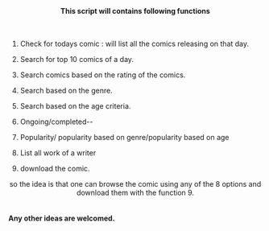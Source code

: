 <center> <b> This script will contains following functions </center></b>
<br>
<br>

1) Check for todays comic : will list all the comics releasing on that day.  </br>

2) Search for top 10 comics of a day.    <br>

3) Search comics based on the rating of the comics.<br>

4) Search based on the genre.<br>

5) Search based on the age criteria.<br>

6) Ongoing/completed--<br>

7) Popularity/ popularity based on genre/popularity based on age <br>

8) List all work of a writer <br>

9) download the comic.<br>



<center>so the idea is that one can browse the comic using any of the 8 options and download them with the function 9.</center><br><br>
<b>Any other ideas are welcomed.</b>

